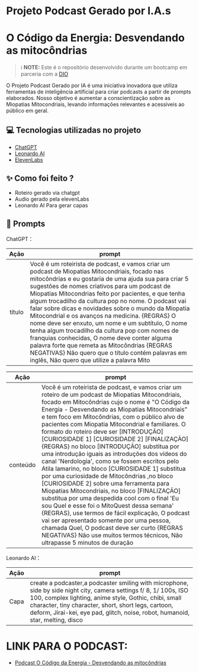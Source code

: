 


# Projeto Podcast Gerado por I.A.s
# O Código da Energia: Desvendando as mitocôndrias

 > ℹ️ **NOTE:** Este é o repositório desenvolvido durante um bootcamp em parceria com a [DIO](https://dio.me)

O Projeto Podcast Gerado por IA é uma iniciativa inovadora que utiliza ferramentas de inteligência artificial para criar podcasts a partir de prompts elaborados. Nosso objetivo é aumentar a conscientização sobre as Miopatias Mitocondriais, levando informações relevantes e acessíveis ao público em geral.
## 💻 Tecnologias utilizadas no projeto

- [ChatGPT](https://chat.openai.com/) 
- [Leonardo AI](https://app.leonardo.ai/)
- [ElevenLabs](https://beta.elevenlabs.io/)




## ✨ Como foi feito ?

- Roteiro gerado via chatgpt
- Audio gerado pela elevenLabs
- Leonardo AI Para gerar capas


## 🧠 Prompts


ChatGPT：

|   Ação   | prompt                                                                                                                                                                                                                                                                         |
| :------: | ------------------------------------------------------------------------------------------------------------------------------------------------------------------------------------------------------------------------------------------------------------------------------ |
|  título  | Você é um roteirista de podcast, e vamos criar um podcast de Miopatias Mitocondriais, focado nas mitocôndrias e eu gostaria de uma ajuda sua para criar 5 sugestões de nomes criativos para um podcast de Miopatias Mitocondrias feito por pacientes, e que tenha algum trocadilho da cultura pop no nome. O podcast vai falar sobre dicas e novidades sobre o mundo da Miopatia Mitocondrial e os avanços na medicina. {REGRAS} O nome deve ser enxuto, um nome e um subtítulo, O nome tenha algum trocadilho da cultura pop com nomes de franquias conhecidas, O nome deve conter alguma palavra forte que remeta as Mitocôndrias {REGRAS NEGATIVAS} Não quero que o título contém palavras em inglês, Não quero que utilize a palavra Mito |

|   Ação   | prompt                                                                                                                                                                                                                                                                         |
| :------: | ------------------------------------------------------------------------------------------------------------------------------------------------------------------------------------------------------------------------------------------------------------------------------ |
| conteúdo | Você é um roteirista de podcast, e vamos criar um roteiro de um podcast de Miopatias Mitocondriais, focado em Mitocôndrias cujo o nome é "O Código da Energia - Desvendando as Miopatias Mitocondriais" e tem foco em Mitocôndrias, com o público alvo de pacientes com Miopatia Mitocondrial e familiares. O formato do roteiro deve ser [INTRODUÇÃO]  [CURIOSIDADE 1] [CURIOSIDADE 2] [FINALIZAÇÃO]  {REGRAS} no bloco [INTRODUÇÃO] substitua por uma introdução iguais as introduções dos vídeos do canal 'Nerdologia', como se fossem escritos pelo Atila Iamarino, no bloco [CURIOSIDADE 1] substitua por uma curiosidade de Mitocôndrias ,no bloco [CURIOSIDADE 2] sobre uma ferramenta para Miopatias Mitocondriais, no bloco [FINALIZAÇÃO] substitua por uma despedida cool com o final 'Eu sou Quel e esse foi o MitoQuest dessa semana' {REGRAS}, use termos de fácil explicação, O podcast vai ser apresentado somente por uma pessoa, chamada Quel, O podcast deve ser curto {REGRAS NEGATIVAS} Não use muitos termos técnicos, Não ultrapasse 5 minutos de duração |

Leonardo AI：

|  Ação  | prompt                                                                                 |
| :----: | -------------------------------------------------------------------------------------- |
| Capa | create a podcaster,a podcaster smiling with microphone, side by side night city, camera settings f/ 8, 1/ 100s, ISO 100, complex lighting,  anime style, Gothic, chibi, small character, tiny character, short, short legs, cartoon, deform, Jirai-kei, eye pad, glitch, noise, robot, humanoid, star, melting, disco  |



# LINK PARA O PODCAST:
- [Podcast O Código da Energia - Desvendando as mitocôndrias]([(https://soundcloud.com/raquel-amorim-meneses/o-codigo-da-energia-desvendando-as-mitocondrias)])
